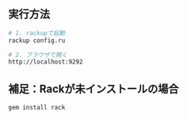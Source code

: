 ## 実行方法
```bash
# 1. rackupで起動
rackup config.ru

# 2. ブラウザで開く
http://localhost:9292
```

## 補足：Rackが未インストールの場合
```bash
gem install rack
```
